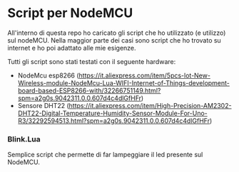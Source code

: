 # Script per NodeMCU

All'interno di questa repo ho caricato gli script che ho utilizzato (e utilizzo) sul nodeMCU. Nella maggior parte dei casi sono script che ho trovato su internet e ho poi adattato alle mie esigenze.

Tutti gli script sono stati testati con il seguente hardware:

- NodeMcu esp8266 (https://it.aliexpress.com/item/5pcs-lot-New-Wireless-module-NodeMcu-Lua-WIFI-Internet-of-Things-development-board-based-ESP8266-with/32266751149.html?spm=a2g0s.9042311.0.0.607d4c4dlGfHFr)
- Sensore DHT22 (https://it.aliexpress.com/item/High-Precision-AM2302-DHT22-Digital-Temperature-Humidity-Sensor-Module-For-Uno-R3/32292594513.html?spm=a2g0s.9042311.0.0.607d4c4dlGfHFr)

### Blink.Lua

Semplice script che permette di far lampeggiare il led presente sul NodeMCU.

